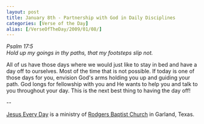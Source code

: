 ```yaml
---
layout: post
title: January 8th - Partnership with God in Daily Disciplines
categories: [Verse of the Day]
alias: [/VerseOfTheDay/2009/01/08/]
---
```


_Psalm 17:5  
Hold up my goings in thy paths, that my footsteps slip not._

All of us have those days where we would just like to stay in bed
and have a day off to ourselves. Most of the time that is not
possible. If today is one of those days for you, envision God's arms
holding you up and guiding your path. God longs for fellowship with
you and He wants to help you and talk to you throughout your day.
This is the next best thing to having the day off!

 --

<a href=http://jesuseveryday.net>Jesus Every Day</a> is a ministry of <a href=http://rodgersbaptist.net>Rodgers Baptist Church</a> in Garland, Texas.
